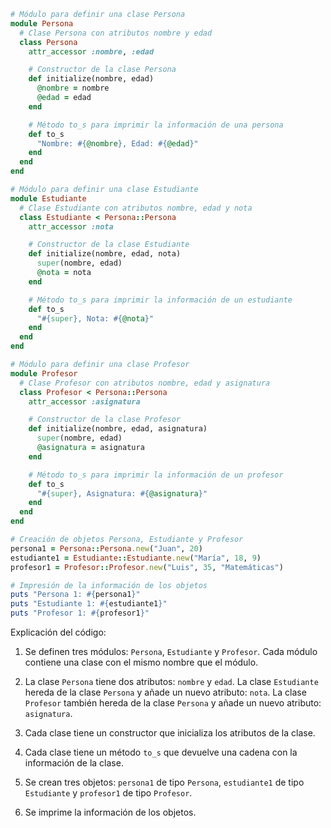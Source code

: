 ```ruby
# Módulo para definir una clase Persona
module Persona
  # Clase Persona con atributos nombre y edad
  class Persona
    attr_accessor :nombre, :edad

    # Constructor de la clase Persona
    def initialize(nombre, edad)
      @nombre = nombre
      @edad = edad
    end

    # Método to_s para imprimir la información de una persona
    def to_s
      "Nombre: #{@nombre}, Edad: #{@edad}"
    end
  end
end

# Módulo para definir una clase Estudiante
module Estudiante
  # Clase Estudiante con atributos nombre, edad y nota
  class Estudiante < Persona::Persona
    attr_accessor :nota

    # Constructor de la clase Estudiante
    def initialize(nombre, edad, nota)
      super(nombre, edad)
      @nota = nota
    end

    # Método to_s para imprimir la información de un estudiante
    def to_s
      "#{super}, Nota: #{@nota}"
    end
  end
end

# Módulo para definir una clase Profesor
module Profesor
  # Clase Profesor con atributos nombre, edad y asignatura
  class Profesor < Persona::Persona
    attr_accessor :asignatura

    # Constructor de la clase Profesor
    def initialize(nombre, edad, asignatura)
      super(nombre, edad)
      @asignatura = asignatura
    end

    # Método to_s para imprimir la información de un profesor
    def to_s
      "#{super}, Asignatura: #{@asignatura}"
    end
  end
end

# Creación de objetos Persona, Estudiante y Profesor
persona1 = Persona::Persona.new("Juan", 20)
estudiante1 = Estudiante::Estudiante.new("María", 18, 9)
profesor1 = Profesor::Profesor.new("Luis", 35, "Matemáticas")

# Impresión de la información de los objetos
puts "Persona 1: #{persona1}"
puts "Estudiante 1: #{estudiante1}"
puts "Profesor 1: #{profesor1}"
```

Explicación del código:

1. Se definen tres módulos: `Persona`, `Estudiante` y `Profesor`. Cada módulo contiene una clase con el mismo nombre que el módulo.

2. La clase `Persona` tiene dos atributos: `nombre` y `edad`. La clase `Estudiante` hereda de la clase `Persona` y añade un nuevo atributo: `nota`. La clase `Profesor` también hereda de la clase `Persona` y añade un nuevo atributo: `asignatura`.

3. Cada clase tiene un constructor que inicializa los atributos de la clase.

4. Cada clase tiene un método `to_s` que devuelve una cadena con la información de la clase.

5. Se crean tres objetos: `persona1` de tipo `Persona`, `estudiante1` de tipo `Estudiante` y `profesor1` de tipo `Profesor`.

6. Se imprime la información de los objetos.